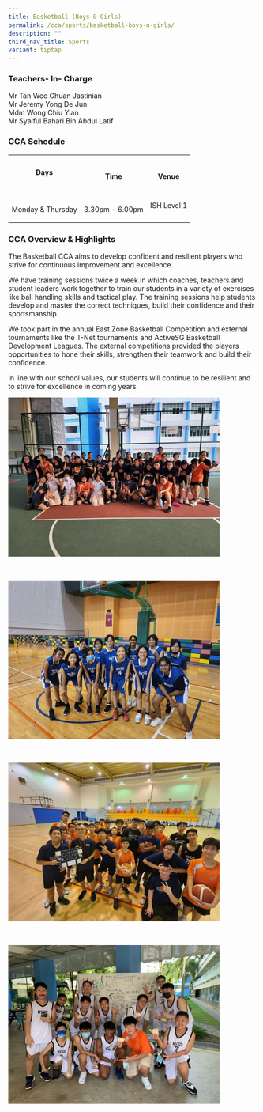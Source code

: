 ```yaml
---
title: Basketball (Boys & Girls)
permalink: /cca/sports/basketball-boys-n-girls/
description: ""
third_nav_title: Sports
variant: tiptap
---
```

<h3>Teachers- In- Charge</h3>
<p>Mr Tan Wee Ghuan Jastinian
<br>Mr Jeremy Yong De Jun
<br>Mdm Wong Chiu Yian
<br>Mr Syaiful Bahari Bin Abdul Latif</p>
<h3>CCA Schedule</h3>
<table style="minWidth: 75px">
<colgroup>
<col>
<col>
<col>
</colgroup>
<tbody>
<tr>
<th rowspan="1" colspan="1">
<p>Days</p>
</th>
<th rowspan="1" colspan="1">
<p>
<br>Time</p>
</th>
<th rowspan="1" colspan="1">
<p>
<br>Venue</p>
</th>
</tr>
<tr>
<td rowspan="1" colspan="1">
<p>
<br>Monday &amp; Thursday</p>
</td>
<td rowspan="1" colspan="1">
<p>
<br>3.30pm - 6.00pm</p>
</td>
<td rowspan="1" colspan="1">
<p>ISH Level 1</p>
</td>
</tr>
</tbody>
</table>
<h3>CCA Overview &amp; Highlights</h3>
<p>The Basketball CCA aims to develop confident and resilient players who
strive for continuous improvement and excellence.</p>
<p>We have training sessions twice a week in which coaches, teachers and
student leaders work together to train our students in a variety of exercises
like ball handling skills and tactical play. The training sessions help
students develop and master the correct techniques, build their confidence
and their sportsmanship.</p>
<p>We took part in the annual East Zone Basketball Competition and external
tournaments like the T-Net tournaments and ActiveSG Basketball Development
Leagues. The external competitions provided the players opportunities to
hone their skills,&nbsp;strengthen their teamwork and build their confidence.</p>
<p>In line with our school values, our students will continue to be resilient
and to strive for excellence in coming years.</p>
<div class="isomer-image-wrapper">
<img style="width:85%" height="auto" width="100%" src="/images/Basketball_01.jpg">
</div>
<p>
<br>
</p>
<div class="isomer-image-wrapper">
<img style="width:85%" height="auto" width="100%" src="/images/Basketball_02.jpg">
</div>
<p>
<br>
</p>
<div class="isomer-image-wrapper">
<img style="width:85%" height="auto" width="100%" src="/images/Basketball_03.jpg">
</div>
<p>
<br>
</p>
<div class="isomer-image-wrapper">
<img style="width:85%" height="auto" width="100%" src="/images/Basketball_04.jpg">
</div>
<p></p>